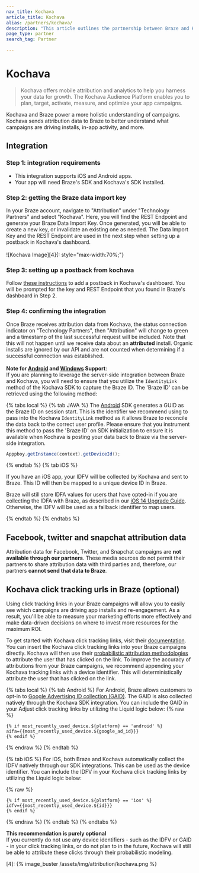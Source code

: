 ```yaml
---
nav_title: Kochava
article_title: Kochava
alias: /partners/kochava/
description: "This article outlines the partnership between Braze and Kochava, which offers mobile attribution and analytics to help you harness your data for growth."
page_type: partner
search_tag: Partner

---
```


# Kochava

> Kochava offers mobile attribution and analytics to help you harness your data for growth. The Kochava Audience Platform enables you to plan, target, activate, measure, and optimize your app campaigns.

Kochava and Braze power a more holistic understanding of campaigns. Kochava sends attribution data to Braze to better understand what campaigns are driving installs, in-app activity, and more.

## Integration

### Step 1: integration requirements

* This integration supports iOS and Android apps.
* Your app will need Braze's SDK and Kochava's SDK installed.

### Step 2: getting the Braze data import key

In your Braze account, navigate to "Attribution" under "Technology Partners" and select "Kochava". Here, you will find the REST Endpoint and generate your Braze Data Import Key. Once generated, you will be able to create a new key, or invalidate an existing one as needed. The Data Import Key and the REST Endpoint are used in the next step when setting up a postback in Kochava's dashboard.<br><br>![Kochava Image][4]{: style="max-width:70%;"}

### Step 3: setting up a postback from kochava

Follow [these instructions][18] to add a postback in Kochava's dashboard. You will be prompted for the key and REST Endpoint that you found in Braze's dashboard in Step 2. 

### Step 4: confirming the integration

Once Braze receives attribution data from Kochava, the status connection indicator on "Technology Partners", then "Attribution" will change to green and a timestamp of the last successful request will be included. Note that this will not happen until we receive data about an __attributed__ install. Organic installs are ignored by our API and are not counted when determining if a successful connection was established.
<br><br>
__Note for [Android][29] and [Windows][30] Support__:<br>
If you are planning to leverage the server-side integration between Braze and Kochava, you will need to ensure that you utilize the `IdentityLink` method of the Kochava SDK to capture the Braze ID. The 'Braze ID' can be retrieved using the following method:

{% tabs local %}
{% tab JAVA %}
The [Android](https://support.kochava.com/sdk-integration/sdk-kochavatracker-android/class-tracker?scrollto=marker_3) SDK generates a GUID as the Braze ID on session start. This is the identifier we recommend using to pass into the Kochava `IdentityLink` method as it allows Braze to reconcile the data back to the correct user profile. Please ensure that you instrument this method to pass the 'Braze ID' on SDK initialization to ensure it is available when Kochava is posting your data back to Braze via the server-side integration.

```java
Apppboy.getInstance(context).getDeviceId();
```
{% endtab %}
{% tab iOS %}

If you have an iOS app, your IDFV will be collected by Kochava and sent to Braze. This ID will then be mapped to a unique device ID in Braze.

Braze will still store IDFA values for users that have opted-in if you are collecting the IDFA with Braze, as described in our [iOS 14 Upgrade Guide]({{site.baseurl}}/developer_guide/platform_integration_guides/ios/ios_14/#idfa). Otherwise, the IDFV will be used as a fallback identifier to map users.

{% endtab %}
{% endtabs %}

## Facebook, twitter and snapchat attribution data

Attribution data for Facebook, Twitter, and Snapchat campaigns are __not available through our partners__. These media sources do not permit their partners to share attribution data with third parties and, therefore, our partners __cannot send that data to Braze__.

## Kochava click tracking urls in Braze (optional)

Using click tracking links in your Braze campaigns will allow you to easily see which campaigns are driving app installs and re-engagement. As a result, you'll be able to measure your marketing efforts more effectively and make data-driven decisions on where to invest more resources for the maximum ROI.

To get started with Kochava click tracking links, visit their [documentation](https://support.kochava.com/reference-information/attribution-overview/). You can insert the Kochava click tracking links into your Braze campaigns directly. Kochava will then use their [probabilistic attribution methodologies](https://www.kochava.com/getting-prepared-for-ios-14/) to attribute the user that has clicked on the link. To improve the accuracy of attributions from your Braze campaigns, we recommend appending your Kochava tracking links with a device identifier. This will deterministically attribute the user that has clicked on the link.

{% tabs local %}
{% tab Android %}
For Android, Braze allows customers to opt-in to [Google Advertising ID collection (GAID)]({{site.baseurl}}/developer_guide/platform_integration_guides/android/initial_sdk_setup/optional_gaid_collection/#optional-google-advertising-id). The GAID is also collected natively through the Kochava SDK integration. You can include the GAID in your Adjust click tracking links by utilizing the Liquid logic below:
{% raw %}
```
{% if most_recently_used_device.${platform} == 'android' %}
aifa={{most_recently_used_device.${google_ad_id}}}
{% endif %}
```
{% endraw %}
{% endtab %}

{% tab iOS %}
For iOS, both Braze and Kochava automatically collect the IDFV natively through our SDK integrations. This can be used as the device identifier. You can include the IDFV in your Kochava click tracking links by utilizing the Liquid logic below:

{% raw %}
```
{% if most_recently_used_device.${platform} == 'ios' %}
idfv={{most_recently_used_device.${id}}}
{% endif %}
```
{% endraw %}
{% endtab %}
{% endtabs %}

__This recommendation is purely optional__<br>
If you currently do not use any device identifiers - such as the IDFV or GAID - in your click tracking links, or do not plan to in the future, Kochava will still be able to attribute these clicks through their probabilistic modeling.

[18]: https://support.kochava.com/campaign-management/create-a-kochava-certified-postback "Kochava Postbacks"
[29]: https://support.kochava.com/sdk-integration/sdk-kochavatracker-android/class-tracker?scrollto=marker_3
[30]: https://support.kochava.com/sdk-integration/windows-and-xbox-one-sdk-integration?scrollto=marker_8
[4]: {% image_buster /assets/img/attribution/kochava.png %}
